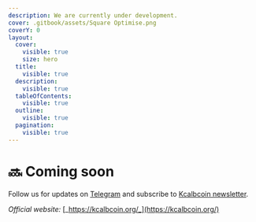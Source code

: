 ```yaml
---
description: We are currently under development.
cover: .gitbook/assets/Square Optimise.png
coverY: 0
layout:
  cover:
    visible: true
    size: hero
  title:
    visible: true
  description:
    visible: true
  tableOfContents:
    visible: true
  outline:
    visible: true
  pagination:
    visible: true
---
```


# 🔜 Coming soon

Follow us for updates on [Telegram](https://t.me/kcalbcoin\_org/) and subscribe to [Kcalbcoin newsletter](https://aecb16de.sibforms.com/serve/MUIFABYUfLGbyC0WnB5J8hz4sK9uDsE5aNifDDUemQAT8zlxlI1hMwEoxHI5w3qELL-HiPdp9FgA5MTXkxHK0aRdJAjjI7iDr3dg5VqHuXzyYaP-\_j-A6OuKW3XG68nNndZFyUoas40f5ZrCeD4OaDQLkP5w6THeDq7ej9SVxbOrQTYQaVdsnf-o1YRYQBR10jwWlXvlC2SQCDOs).



_Official website:_ [_https://kcalbcoin.org/_](https://kcalbcoin.org/)

